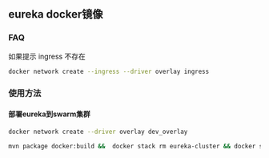 ## eureka docker镜像

### FAQ
如果提示 ingress 不存在
```bash
docker network create --ingress --driver overlay ingress
```

### 使用方法
#### 部署eureka到swarm集群
```bash
docker network create --driver overlay dev_overlay

mvn package docker:build &&  docker stack rm eureka-cluster && docker stack  deploy -c  docker-compose.yml eureka-cluster

```
